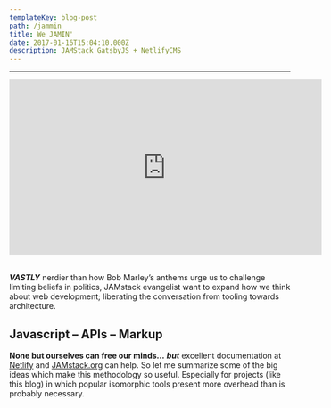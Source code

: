 ```yaml
---
templateKey: blog-post
path: /jammin
title: We JAMIN'
date: 2017-01-16T15:04:10.000Z
description: JAMStack GatsbyJS + NetlifyCMS
---
```

- - -
<iframe width="560" height="315" src="https://www.youtube.com/embed/RAW1wj3Lx0I?rel=0&amp;showinfo=0" frameborder="0" gesture="media" allow="encrypted-media" allowfullscreen></iframe>
<br/><br/>

***VASTLY*** nerdier than how Bob Marley’s anthems urge us to challenge limiting beliefs in politics, JAMstack evangelist want to expand how we think about web development; liberating the conversation from tooling towards architecture. 

## **J**avascript – **A**PIs – **M**arkup

**None but ourselves can free our minds...** ***but*** excellent documentation at [Netlify](https://www.netlify.com/blog/2017/06/06/jamstack-vs-isomorphic-server-side-rendering/) and [JAMstack.org](https://jamstack.org/) can help. So let me summarize some of the big ideas which make this methodology so useful. Especially for projects (like this blog) in which popular isomorphic tools present more overhead than is probably necessary.  



 
